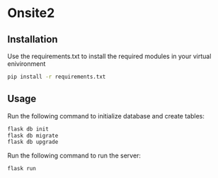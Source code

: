 # Onsite2

## Installation

Use the requirements.txt to install the required modules in your virtual enivironment

```bash
pip install -r requirements.txt
```

## Usage

Run the following command to initialize database and create tables:
```bash
flask db init
flask db migrate
flask db upgrade
```

Run the following command to run the server:
```bash
flask run
```
